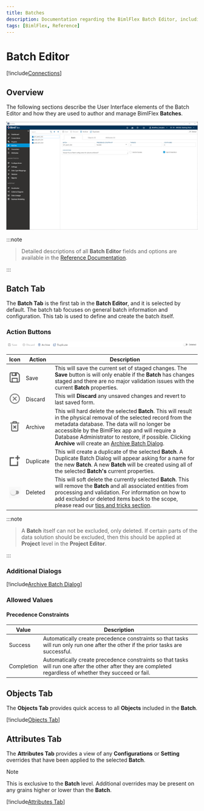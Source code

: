 ```yaml
---
title: Batches
description: Documentation regarding the BimlFlex Batch Editor, including editor fields, action buttons, field descriptions, and setting options. 
tags: [BimlFlex, Reference]
---
```

# Batch Editor

[!include[Connections](_incl-header-batch.md)]

## Overview

The following sections describe the User Interface elements of the Batch Editor and how they are used to author and manage BimlFlex **Batches**.

![BimlFlex - Batch Editor](images/bfx-batches-editor-overview.png "BimlFlex - Batch Editor")

:::note


> Detailed descriptions of all **Batch Editor** fields and options are available in the [Reference Documentation](bimlflex-app-reference-documentation-Batches).

:::


## Batch Tab

The **Batch Tab** is the first tab in the **Batch Editor**, and it is selected by default. The batch tab focuses on general batch information and configuration. This tab is used to define and create the batch itself.

### Action Buttons  

![BimlFlex Batch Editor - Action Buttons](images/bfx-batches-action-buttons.png "BimlFlex Batch Editor - Action Buttons")

|Icon|Action|Description|
|-|-|-|
| <div class="icon-col m-5"><img src="images/svg-icons/save.svg" /></div>| Save | This will save the current set of staged changes.  The **Save** button is will only enable if the **Batch** has changes staged and there are no major validation issues with the current **Batch** properties. |
| <div class="icon-col m-5"><img src="images/svg-icons/discard.svg" /></div>| Discard | This will **Discard** any unsaved changes and revert to last saved form. |
| <div class="icon-col m-5"><img src="images/svg-icons/archive-delete.svg" /></div> | Archive | This will hard delete the selected **Batch**.  This will result in the physical removal of the selected record from the metadata database.  The data will no longer be accessible by the BimlFlex app and will require a Database Administrator to restore, if possible. Clicking **Archive** will create an [Archive Batch Dialog](#archive-batch-dialog). |
| <div class="icon-col m-5"><img src="images/svg-icons/duplicate-objects.svg" /></div> | Duplicate | This will create a duplicate of the selected **Batch**. A Duplicate Batch Dialog will appear asking for a name for the new **Batch**. A new **Batch** will be created using all of the selected **Batch's** current properties. |
|<div class="icon-col m-5" style="width:30px; height:30px;background:#EEE;"><img style="filter: brightness(100%) contrast(95%) grayscale(100%);" src="images/bimlflex-app-action-switch.png" /></div>|Deleted|This will soft delete the currently selected **Batch**. This will remove the **Batch** and all associated entities from processing and validation. For information on how to add excluded or deleted items back to the scope, please read our [tips and tricks section](xref:bimlflex-tips-and-tricks-overview#restoring-an-excluded-or-deleted-entity).|

:::note


> A **Batch** itself can not be excluded, only deleted. If certain parts of the data solution should be excluded, then this should be applied at **Project** level in the **Project Editor**.

:::


<!--
### Triggers

Azure Data Factory **Triggers** are supported in BimlFlex, for Projects that are configured to generate Azure Data Factory or Mapping Data Flows output. When a Project has either the `Azure Data Factory (ADF)` or `Azure Mapping Data Flows (ADF)` **Integration Template**, the  option to specify triggers will become available in the **Batch Editor** for the batch that is associated with the project.

The generated trigger will be associated with the (batch-level) ADF Execute Pipeline for which they are specified.

The Trigger feature supports `Tumbling Window` and `Scheduled` triggers to be created in ADF. Additional configurations that can be applied in the same editor are:

* Name
* Start- and End Date (timestamps)
* Recurrence
* Delay
* Concurrency
* Retry configuration
* Runtime state

![BimlFlex - Batch Editor](images/bfx-batches-editor-trigger.png "BimlFlex - Batch Editor")

Additional information on trigger fields are found in the [batch reference documentation](bimlflex-app-reference-documentation-Batches).
-->

### Additional Dialogs

[!include[Archive Batch Dialog](_dialog-archive-batch-single.md)]

### Allowed Values

#### Precedence Constraints

| Value      | Description          |
| ---------- | -------------------- |
| Success    | Automatically create precedence constraints so that tasks will run only run one after the other if the prior tasks are successful.|
| Completion | Automatically create precedence constraints so that tasks will run one after the other after they are completed regardless of whether they succeed or fail. |

## Objects Tab

The **Objects Tab** provides quick access to all **Objects** included in the **Batch**.  

[!include[Objects Tab](_tab-objects.md)]

## Attributes Tab

The **Attributes Tab** provides a view of any **Configurations** or **Setting** overrides that have been applied to the selected **Batch**.  

>[!NOTE]
> This is exclusive to the **Batch** level.  Additional overrides may be present on any grains higher or lower than the **Batch**.

[!include[Attributes Tab](_tab-attributes.md)]
